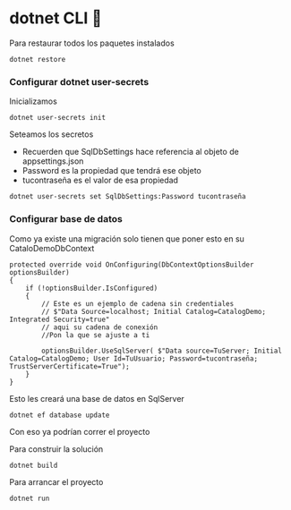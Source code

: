 # dotnet CLI 🚀  
 Para restaurar todos los paquetes instalados
 ```
dotnet restore
```
### Configurar dotnet user-secrets

  Inicializamos
 ```
dotnet user-secrets init
```

Seteamos los secretos

* Recuerden que SqlDbSettings hace referencia al objeto de 
appsettings.json 
* Password es la propiedad que tendrá ese objeto
* tucontraseña es el valor de esa propiedad

```
dotnet user-secrets set SqlDbSettings:Password tucontraseña
```

### Configurar base de datos

Como ya existe una migración solo tienen que poner esto en su CataloDemoDbContext 

```
protected override void OnConfiguring(DbContextOptionsBuilder optionsBuilder)
{
    if (!optionsBuilder.IsConfigured)
    {
        // Este es un ejemplo de cadena sin credentiales
        // $"Data Source=localhost; Initial Catalog=CatalogDemo; Integrated Security=true"
        // aqui su cadena de conexión
        //Pon la que se ajuste a ti
        
        optionsBuilder.UseSqlServer( $"Data source=TuServer; Initial Catalog=CatalogDemo; User Id=TuUsuario; Password=tucontraseña; TrustServerCertificate=True");
    }
}

```

Esto les creará una base de datos en SqlServer
```
dotnet ef database update
```

Con eso ya podrían correr el proyecto

 Para construir la solución 
 ```
dotnet build
```
 Para arrancar el proyecto
 ```
dotnet run
```

